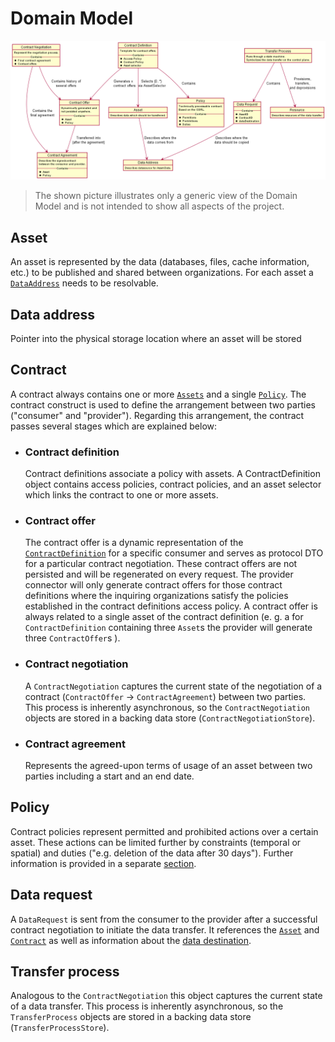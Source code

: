 # Domain Model

![domain-model](diagrams/domain-model.png)
> The shown picture illustrates only a generic view of the Domain Model and is not intended to show all aspects of the project.

## Asset

An asset is represented by the data (databases, files, cache information, etc.) to be published and shared between
organizations. For each asset a [`DataAddress`](#data-address) needs to be resolvable.

## Data address

Pointer into the physical storage location where an asset will be stored

## Contract

A contract always contains one or more [`Assets`](#asset) and a single [`Policy`](#policy). The contract construct is
used to define the arrangement between two parties ("consumer" and "provider"). Regarding this arrangement, the contract
passes several stages which are explained below:

* ### Contract definition

  Contract definitions associate a policy with assets. A ContractDefinition object contains access policies, contract
  policies, and an asset selector which links the contract to one or more assets.

* ### Contract offer

  The contract offer is a dynamic representation of the [`ContractDefinition`](#contract-definition)
  for a specific consumer and serves as protocol DTO for a particular contract negotiation. These contract offers are
  not persisted and will be regenerated on every request. The provider connector will only generate contract offers for
  those contract definitions where the inquiring organizations satisfy the policies established in the contract
  definitions access policy. A contract offer is always related to a single asset of the contract definition (e. g. a
  for `ContractDefinition` containing three `Asset`s the provider will generate three `ContractOffer`s ).

* ### Contract negotiation

  A `ContractNegotiation` captures the current state of the negotiation of a contract (`ContractOffer` ->
  `ContractAgreement`) between two parties. This process is inherently asynchronous, so the `ContractNegotiation`
  objects are stored in a backing data store (`ContractNegotiationStore`).

* ### Contract agreement

  Represents the agreed-upon terms of usage of an asset between two parties including a start and an end date.

## Policy

Contract policies represent permitted and prohibited actions over a certain asset. These actions can be limited further
by constraints (temporal or spatial) and duties ("e.g. deletion of the data after 30 days"). Further information is
provided in a separate [section](Policies.md).

## Data request

A `DataRequest` is sent from the consumer to the provider after a successful contract negotiation to initiate the data
transfer. It references the [`Asset`](#asset) and [`Contract`](#contract-agreement) as well as information about
the [data destination](#data-address).

## Transfer process

Analogous to the `ContractNegotiation` this object captures the current state of a data transfer. This process is
inherently asynchronous, so the `TransferProcess` objects are stored in a backing data store (`TransferProcessStore`).